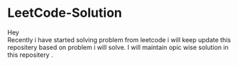 # LeetCode-Solution
Hey  
Recently i have started solving problem from leetcode i will keep update this repositery based on problem i will solve.
I will maintain opic wise solution in this repositery .
